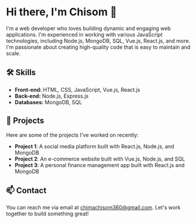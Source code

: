 # Hi there, I'm Chisom 👋

I'm a web developer who loves building dynamic and engaging web applications. I'm experienced in working with various JavaScript technologies, including Node.js, MongoDB, SQL, Vue.js, React.js, and more. I'm passionate about creating high-quality code that is easy to maintain and scale.

## 🛠️ Skills

- **Front-end:** HTML, CSS, JavaScript, Vue.js, React.js
- **Back-end:** Node.js, Express.js
- **Databases:** MongoDB, SQL

## 🚀 Projects

Here are some of the projects I've worked on recently:

- **Project 1**: A social media platform built with React.js, Node.js, and MongoDB
- **Project 2**: An e-commerce website built with Vue.js, Node.js, and SQL
- **Project 3**: A personal finance management app built with React.js and MongoDB

## 📫 Contact

You can reach me via email at chimachisom360@gmail.com. Let's work together to build something great!
